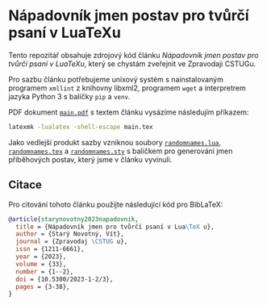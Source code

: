 # Nápadovník jmen postav pro tvůrčí psaní v LuaTeXu

Tento repozitář obsahuje zdrojový kód článku *Nápadovník jmen postav pro
tvůrčí psaní v LuaTeXu*, který se chystám zveřejnit ve Zpravodaji CSTUGu.

Pro sazbu článku potřebujeme unixový systém s nainstalovaným programem
`xmllint` z knihovny libxml2, programem `wget` a interpretrem jazyka
Python 3 s balíčky `pip` a `venv`.

PDF dokument [`main.pdf`][1] s textem článku vysázíme následujím příkazem:

``` bash
latexmk -lualatex -shell-escape main.tex
```

Jako vedlejší produkt sazby vzniknou soubory [`randomnames.lua`][2],
[`randomnames.tex`][3] a [`randomnames.sty`][4] s balíčkem pro generování
jmen příběhových postav, který jsme v článku vyvinuli.

 [1]: https://github.com/Witiko/character-name-generator-for-creative-writing-in-luatex/releases/download/latest/main.pdf
 [2]: https://github.com/Witiko/character-name-generator-for-creative-writing-in-luatex/releases/download/latest/randomnames.lua
 [3]: https://github.com/Witiko/character-name-generator-for-creative-writing-in-luatex/releases/download/latest/randomnames.tex
 [4]: https://github.com/Witiko/character-name-generator-for-creative-writing-in-luatex/releases/download/latest/randomnames.sty

## Citace

Pro citování tohoto článku použijte následující kód pro BibLaTeX:

``` bib
@article{starynovotny2023napadovnik,
  title = {Nápadovník jmen pro tvůrčí psaní v Lua\TeX u},
  author = {Starý Novotný, Vít},
  journal = {Zpravodaj \CSTUG u},
  issn = {1211-6661},
  year = {2023},
  volume = {33},
  number = {1--2},
  doi = {10.5300/2023-1-2/3},
  pages = {3-38},
}
```
